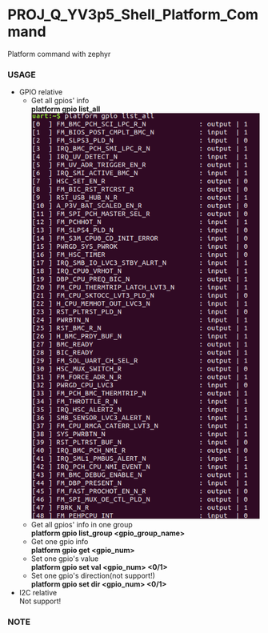 # PROJ_Q_YV3p5_Shell_Platform_Command
Platform command with zephyr
### USAGE
- GPIO relative
  - Get all gpios' info\
    **platform gpio list_all**
    ![alt text](./img/GPIO_listall.png "gpio list all")
  - Get all gpios' info in one group\
    **platform gpio list_group <gpio_group_name>**
  - Get one gpio info\
    **platform gpio get <gpio_num>**
  - Set one gpio's value\
    **platform gpio set val <gpio_num> <0/1>**
  - Set one gpio's direction(not support!)\
    **platform gpio set dir <gpio_num> <0/1>**
- I2C relative\
  Not support!
  
### NOTE
